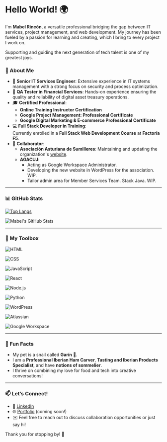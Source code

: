 # Hello World! 🌍  

I'm **Mabel Rincón**, a versatile professional bridging the gap between IT services, project management, and web development. My journey has been fueled by a passion for learning and creating, which I bring to every project I work on. 

Supporting and guiding the next generation of tech talent is one of my greatest joys. 

### 🚀 About Me  
- 💼 **Senior IT Services Engineer**: Extensive experience in IT systems management with a strong focus on security and process optimization.  
- 🎯 **QA Tester in Financial Services**: Hands-on experience ensuring the quality and reliability of digital asset treasury operations.
- 🎓 **Certified Professional**:
  - **Online Training Instructor Certification**  
  - **Google Project Management: Professional Certificate**  
  - **Google Digital Marketing & E-commerce Professional Certificate**  
- 💻 **Full Stack Developer in Training**:  
  Currently enrolled in a **Full Stack Web Development Course** at **Factoría F5**.
- 🤝 **Collaborator**:  
  - **Asociación Asturiana de Sumilleres**: Maintaining and updating the organization's [website](https://astursumilleres.es/).  
  - **AGACUJ**:  
    - Acting as Google Workspace Administrator.  
    - Developing the new website in WordPress for the association. WIP.
    - Tailor admin area for Member Services Team. Stack Java. WIP.

---
### 📊 GitHub Stats  

[![Top Langs](https://github-readme-stats.vercel.app/api/top-langs/?username=MabelRincon&theme=radical&langs_count=8)](https://github.com/anuraghazra/github-readme-stats)


![Mabel's GitHub Stats](https://github-readme-stats.vercel.app/api?username=MabelRincon&show_icons=true&theme=radical)  

---

### 🔧 My Toolbox  

![HTML](https://img.shields.io/badge/-HTML-E34F26?logo=html5&logoColor=white&style=flat)  

![CSS](https://img.shields.io/badge/-CSS-1572B6?logo=css3&logoColor=white&style=flat)  

![JavaScript](https://img.shields.io/badge/-JavaScript-F7DF1E?logo=javascript&logoColor=black&style=flat)  

![React](https://img.shields.io/badge/-React-61DAFB?logo=react&logoColor=black&style=flat)  

![Node.js](https://img.shields.io/badge/-Node.js-339933?logo=node.js&logoColor=white&style=flat)  

![Python](https://img.shields.io/badge/-Python-3776AB?logo=python&logoColor=white&style=flat)  

![WordPress](https://img.shields.io/badge/-WordPress-21759B?logo=wordpress&logoColor=white&style=flat)  

![Atlassian](https://img.shields.io/badge/-Atlassian-0052CC?logo=atlassian&logoColor=white&style=flat)  

![Google Workspace](https://img.shields.io/badge/-Google_Workspace-4285F4?logo=googleworkspace&logoColor=white&style=flat)  

---
### 🌟 Fun Facts  
- My pet is a snail called **Garín** 🐌.  
- I am a **Professional Iberian Ham Carver**, **Tasting and Iberian Products Specialist**, and have **notions of sommelier**.  
- I thrive on combining my love for food and tech into creative conversations!  

---

### 📫 Let’s Connect!  
- 💼 [LinkedIn](https://www.linkedin.com/in/mabel-rincon/)  
- 🌐 [Portfolio](#) (coming soon!)  
- ✉️ Feel free to reach out to discuss collaboration opportunities or just say hi!  

Thank you for stopping by! 🚀  
